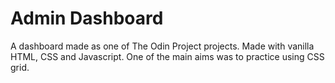 # Admin Dashboard
A dashboard made as one of The Odin Project projects. Made with vanilla HTML, CSS and Javascript. One of the main aims was to practice using CSS grid.